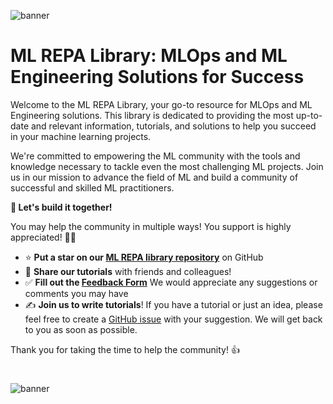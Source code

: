 ![banner](docs/static/main-banner.png)

# ML REPA Library: MLOps and ML Engineering Solutions for Success
Welcome to the ML REPA Library, your go-to resource for MLOps and ML Engineering solutions. This library is dedicated to providing the most up-to-date and relevant information, tutorials, and solutions to help you succeed in your machine learning projects.

We're committed to empowering the ML community with the tools and knowledge necessary to tackle even the most challenging ML projects. Join us in our mission to advance the field of ML and build a community of successful and skilled ML practitioners.


**🚀 Let's build it together!**

You may help the community in multiple ways! You support is highly appreciated! 🙏🏻
 
- ⭐ **Put a star on our [ML REPA library repository](https://github.com/mlrepa/mlrepa-library)** on GitHub 
- 📣 **Share our tutorials** with friends and colleagues! 
- ✅ **Fill out the [Feedback Form](https://forms.gle/Yc9DmampbwFpEzo58)**
We would appreciate any suggestions or comments you may have
- ✍️ **Join us to write tutorials**! If you have a tutorial or just an idea, please feel free to create a [GitHub issue](https://github.com/mlrepa/mlrepa-library/issues) with your suggestion. We will get back to you as soon as possible.

Thank you for taking the time to help the community! 👍

# 
![banner](docs/static/footer.png)